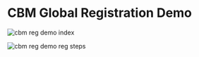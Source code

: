 # CBM Global Registration Demo

![cbm reg demo index](https://user-images.githubusercontent.com/54796542/73449683-03eee580-4364-11ea-90f0-fc3e58b89d18.png)

![cbm reg demo reg steps](https://user-images.githubusercontent.com/54796542/73449684-03eee580-4364-11ea-84a1-1e4cb6193102.png)
